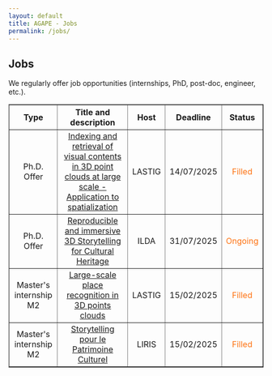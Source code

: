 ```yaml
---
layout: default
title: AGAPE - Jobs
permalink: /jobs/
---
```

<h2> Jobs</h2>
<p>We regularly offer job opportunities (internships, PhD, post-doc, engineer, etc.).</p>

<table width="90%" border="1" cellpadding="8" style="text-align: center; vertical-align: middle;">
<tr>
    <th>Type</th>
    <th>Title and description</th>
    <th>Host</th>
    <th>Deadline</th>
    <th>Status</th>
</tr>
<tr>
	<td>Ph.D. Offer</td>
	<td><a href="../docs/annonce_these_loc2D3D-EN.pdf" target=new>Indexing and retrieval of visual contents in 3D point clouds at large scale - Application to spatialization</a></td>
	<td>LASTIG</td>
	<td>14/07/2025</td>
	<td><span style="color: #fe7211;">Filled</span></td>
</tr>
<tr>
	<td>Ph.D. Offer</td>
	<td><a href="../docs/AGAPE_PhD_call.pdf" target=new>Reproducible and immersive 3D Storytelling for Cultural Heritage</a></td>
	<td>ILDA</td>
	<td>31/07/2025</td>
	<td><span style="color: #fe7211;">Ongoing</span></td>
</tr>
<tr>
	<td>Master's internship M2</td>
	<td><a href="../docs/sujet_stage_2025-Loc3D-ext-EN.pdf" target=new>Large-scale place recognition in 3D points clouds</a></td>
	<td>LASTIG</td>
	<td>15/02/2025</td>
	<td><span style="color: #fe7211;">Filled</span></td>
</tr>
<tr>
	<td>Master's internship M2</td>
	<td><a href="../docs/LIRIS-ILDA-AR_HyperStorylines.pdf" target=new>Storytelling pour le Patrimoine Culturel</a></td>
	<td>LIRIS</td>
	<td>15/02/2025</td>
	<td><span style="color: #fe7211;">Filled</span></td>
</tr>
<table>
